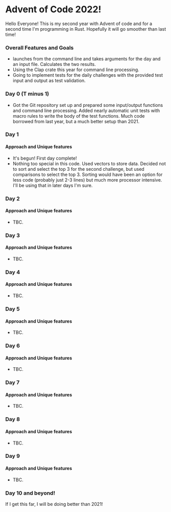 # Advent of Code 2022!
Hello Everyone! This is my second year with Advent of code and for a second time I'm programming in Rust.  Hopefully it will go smoother than last time!

### Overall Features and Goals
- launches from the command line and takes arguments for the day and an input file.  Calculates the two results.
- Using the Clap crate this year for command line processing.
- Going to implement tests for the daily challenges with the provided test input and output as test validation.

### Day 0 (T minus 1)
- Got the Git repository set up and prepared some input/output functions and command line processing.  Added nearly automatic unit tests with macro rules to write the body of the test functions.  Much code borrowed from last year, but a much better setup than 2021.

### Day 1
#### Approach and Unique features
- It's begun!  First day complete!
- Nothing too special in this code.  Used vectors to store data.  Decided not to sort and select the top 3 for the second challenge, but used comparisons to select the top 3. Sorting would have been an option for less code (probably just 2-3 lines) but much more processor intensive.  I'll be using that in later days I'm sure.

### Day 2
#### Approach and Unique features
- TBC.

### Day 3
#### Approach and Unique features
- TBC.

### Day 4
#### Approach and Unique features
- TBC.

### Day 5
#### Approach and Unique features
- TBC.

### Day 6
#### Approach and Unique features
- TBC.

### Day 7
#### Approach and Unique features
- TBC.

### Day 8
#### Approach and Unique features
- TBC.

### Day 9
#### Approach and Unique features
- TBC.

### Day 10 and beyond!
If I get this far, I will be doing better than 2021!
